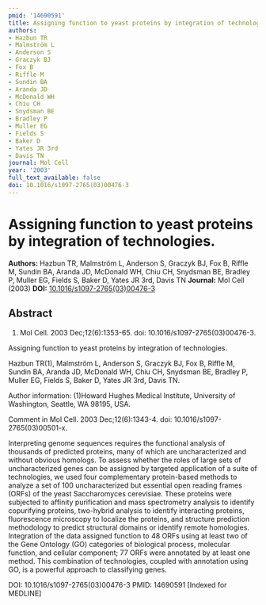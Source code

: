 ```yaml
---
pmid: '14690591'
title: Assigning function to yeast proteins by integration of technologies.
authors:
- Hazbun TR
- Malmström L
- Anderson S
- Graczyk BJ
- Fox B
- Riffle M
- Sundin BA
- Aranda JD
- McDonald WH
- Chiu CH
- Snydsman BE
- Bradley P
- Muller EG
- Fields S
- Baker D
- Yates JR 3rd
- Davis TN
journal: Mol Cell
year: '2003'
full_text_available: false
doi: 10.1016/s1097-2765(03)00476-3
---
```


# Assigning function to yeast proteins by integration of technologies.
**Authors:** Hazbun TR, Malmström L, Anderson S, Graczyk BJ, Fox B, Riffle M, Sundin BA, Aranda JD, McDonald WH, Chiu CH, Snydsman BE, Bradley P, Muller EG, Fields S, Baker D, Yates JR 3rd, Davis TN
**Journal:** Mol Cell (2003)
**DOI:** [10.1016/s1097-2765(03)00476-3](https://doi.org/10.1016/s1097-2765(03)00476-3)

## Abstract

1. Mol Cell. 2003 Dec;12(6):1353-65. doi: 10.1016/s1097-2765(03)00476-3.

Assigning function to yeast proteins by integration of technologies.

Hazbun TR(1), Malmström L, Anderson S, Graczyk BJ, Fox B, Riffle M, Sundin BA, 
Aranda JD, McDonald WH, Chiu CH, Snydsman BE, Bradley P, Muller EG, Fields S, 
Baker D, Yates JR 3rd, Davis TN.

Author information:
(1)Howard Hughes Medical Institute, University of Washington, Seattle, WA 98195, 
USA.

Comment in
    Mol Cell. 2003 Dec;12(6):1343-4. doi: 10.1016/s1097-2765(03)00501-x.

Interpreting genome sequences requires the functional analysis of thousands of 
predicted proteins, many of which are uncharacterized and without obvious 
homologs. To assess whether the roles of large sets of uncharacterized genes can 
be assigned by targeted application of a suite of technologies, we used four 
complementary protein-based methods to analyze a set of 100 uncharacterized but 
essential open reading frames (ORFs) of the yeast Saccharomyces cerevisiae. 
These proteins were subjected to affinity purification and mass spectrometry 
analysis to identify copurifying proteins, two-hybrid analysis to identify 
interacting proteins, fluorescence microscopy to localize the proteins, and 
structure prediction methodology to predict structural domains or identify 
remote homologies. Integration of the data assigned function to 48 ORFs using at 
least two of the Gene Ontology (GO) categories of biological process, molecular 
function, and cellular component; 77 ORFs were annotated by at least one method. 
This combination of technologies, coupled with annotation using GO, is a 
powerful approach to classifying genes.

DOI: 10.1016/s1097-2765(03)00476-3
PMID: 14690591 [Indexed for MEDLINE]
